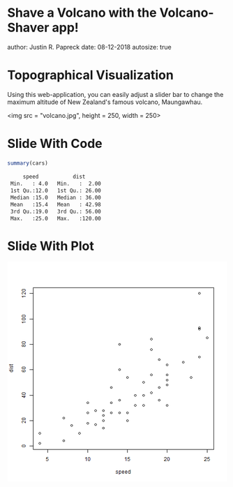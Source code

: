 Shave a Volcano with the Volcano-Shaver app!
========================================================
author: Justin R. Papreck
date: 08-12-2018
autosize: true

Topographical Visualization
========================================================
Using this web-application, you can easily adjust a slider bar to change the maximum altitude of New Zealand's famous volcano, Maungawhau. 

<img src = "volcano.jpg", height = 250, width = 250>

Slide With Code
========================================================


```r
summary(cars)
```

```
     speed           dist       
 Min.   : 4.0   Min.   :  2.00  
 1st Qu.:12.0   1st Qu.: 26.00  
 Median :15.0   Median : 36.00  
 Mean   :15.4   Mean   : 42.98  
 3rd Qu.:19.0   3rd Qu.: 56.00  
 Max.   :25.0   Max.   :120.00  
```

Slide With Plot
========================================================

![plot of chunk unnamed-chunk-2](presentation-figure/unnamed-chunk-2-1.png)
